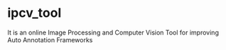 # ipcv_tool
It is an online Image Processing and Computer Vision Tool for improving Auto Annotation Frameworks
